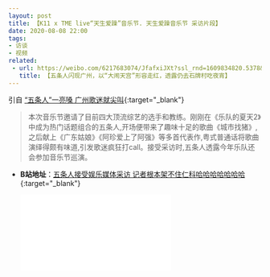 ```yaml
---
layout: post
title: 【K11 x TME live“天生爱躁”音乐节. 天生爱躁音乐节 采访片段】
date: 2020-08-08 22:00
tags:
- 访谈
- 视频
related:
 - url: https://weibo.com/6217683074/JfafxiJXt?ssl_rnd=1609834820.5378&type=comment
   title: 【五条人闪现广州，以“大闹天宫”形容走红，透露仍去石牌村吃夜宵】
---
```

引自 [“五条人”一亮嗓 广州歌迷就尖叫](http://wap.ycwb.com/2020-08/11/content_1053857.htm){:target="_blank"}
> 本次音乐节邀请了目前四大顶流综艺的选手和教练。刚刚在《乐队的夏天2》中成为热门话题组合的五条人,开场便带来了趣味十足的歌曲《城市找猪》,之后献上《广东姑娘》《阿珍爱上了阿强》等多首代表作,粤式普通话将歌曲演绎得颇有味道,引发歌迷疯狂打call。接受采访时,五条人透露今年乐队还会参加音乐节巡演。

* **B站地址**：[五条人接受娱乐媒体采访 记者根本架不住仁科哈哈哈哈哈哈哈](https://www.bilibili.com/video/BV1ia4y1J7Ff){:target="_blank"}

  <div class="iframe-container"><iframe class="responsive-iframe" src="//player.bilibili.com/player.html?aid=669219254&bvid=BV1ia4y1J7Ff&cid=223167376&page=1" frameborder="no" allowfullscreen="true"></iframe></div>
